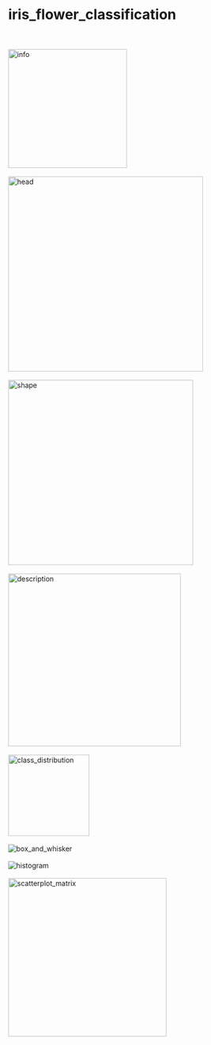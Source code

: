 # iris_flower_classification
<br></br>
<img width="240" alt="info" src="https://github.com/user-attachments/assets/f15cdfb4-2899-46c5-b594-85f5dbd0ad8f">
<br></br>
<img width="394" alt="head" src="https://github.com/user-attachments/assets/9ff84535-7da4-4b85-99e0-f51d8b5891bb">
<br></br>
<img width="374" alt="shape" src="https://github.com/user-attachments/assets/231d8841-5edb-495b-9211-c296e6df8c87">
<br></br>
<img width="349" alt="description" src="https://github.com/user-attachments/assets/8cee1c0b-13a7-4fb7-8333-a6d63758d3d2">
<br></br>
<img width="164" alt="class_distribution" src="https://github.com/user-attachments/assets/29813153-7755-44f5-9ca0-e1ea7367c5da">
<br></br>
![box_and_whisker](https://github.com/user-attachments/assets/ab8b697c-bb5b-44fc-a03f-ab8c384cff68)
<br></br>
![histogram](https://github.com/user-attachments/assets/96724994-8b42-4791-b914-1032fc73a2f7)
<br></br>
<img width="320" alt="scatterplot_matrix" src="https://github.com/user-attachments/assets/5b5b1b0f-e6b0-4bd1-809e-bf76a87f9679">
<br></br>

<br></br>
